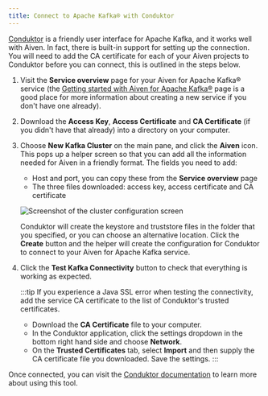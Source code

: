 ```yaml
---
title: Connect to Apache Kafka® with Conduktor
---
```


[Conduktor](https://www.conduktor.io/) is a friendly user interface for
Apache Kafka, and it works well with Aiven. In fact, there is built-in
support for setting up the connection. You will need to add the CA
certificate for each of your Aiven projects to Conduktor before you can
connect, this is outlined in the steps below.

1.  Visit the **Service overview** page for your Aiven for Apache Kafka®
    service (the [Getting started with Aiven for Apache Kafka®](/docs/products/kafka/get-started) page is a good place for more information about creating
    a new service if you don\'t have one already).

2.  Download the **Access Key**, **Access Certificate** and **CA
    Certificate** (if you didn\'t have that already) into a directory on
    your computer.

3.  Choose **New Kafka Cluster** on the main pane, and click the
    **Aiven** icon. This pops up a helper screen so that you can add all
    the information needed for Aiven in a friendly format. The fields
    you need to add:

    -   Host and port, you can copy these from the **Service overview**
        page
    -   The three files downloaded: access key, access certificate and
        CA certificate

    ![Screenshot of the cluster configuration screen](/images/products/kafka/conduktor-config.png)

    Conduktor will create the keystore and truststore files in the
    folder that you specified, or you can choose an alternative
    location. Click the **Create** button and the helper will create the
    configuration for Conduktor to connect to your Aiven for Apache
    Kafka service.

4.  Click the **Test Kafka Connectivity** button to check that
    everything is working as expected.

    :::tip
    If you experience a Java SSL error when testing the connectivity,
    add the service CA certificate to the list of Conduktor's trusted
    certificates.

    -   Download the **CA Certificate** file to your computer.
    -   In the Conduktor application, click the settings dropdown in the
        bottom right hand side and choose **Network**.
    -   On the **Trusted Certificates** tab, select **Import** and then
        supply the CA certificate file you downloaded. Save the
        settings.
    :::

Once connected, you can visit the [Conduktor
documentation](https://docs.conduktor.io/) to learn more about using
this tool.
